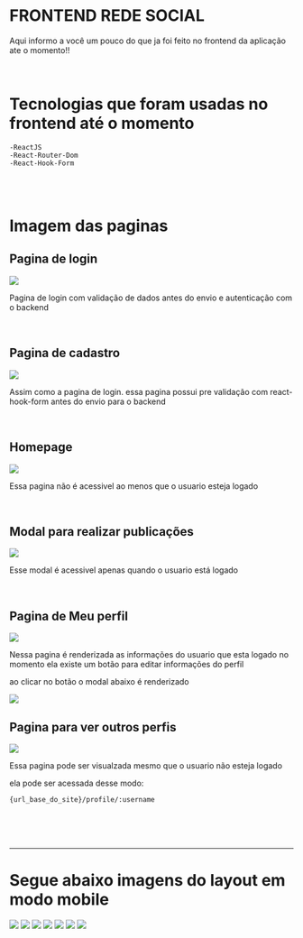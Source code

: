 # FRONTEND REDE SOCIAL
<p>Aqui informo a você um pouco do que ja foi feito no frontend da aplicação ate o momento!!

</p>
<br>

<h1>Tecnologias que foram usadas no frontend até o momento</h1>

    -ReactJS
    -React-Router-Dom
    -React-Hook-Form

<br>
<br>
<h1>Imagem das paginas</h1>

<h2>Pagina de login</h2>
<img src='docs/Desktop/login-page.png'>
<p>Pagina de login com validação de dados antes do envio e autenticação com o backend</p>
<br>


<h2>Pagina de cadastro</h2>
<img src='docs/Desktop/register-page.png'>
<p>Assim como a pagina de login. essa pagina possui pre validação com react-hook-form antes do envio para o backend</p>
<br>


<h2>Homepage</h2>
<img src='docs/Desktop/homepage.png'>
<p>Essa pagina não é acessivel ao menos que o usuario esteja logado</p>
<br>

<h2>Modal para realizar publicações</h2>
<img src='docs/Desktop/modal-post.png'>
<p>Esse modal é acessivel apenas quando o usuario está logado</p>
<br>

<h2>Pagina de Meu perfil</h2>
<img src='docs/Desktop/myprofile-page.png'>
<p>Nessa pagina é renderizada as informações do usuario que esta logado no momento ela existe um botão para editar informações do perfil

ao clicar no botão o modal abaixo é renderizado</p>

<img src='docs/Desktop/editprofile-page.png'>
<br>


<h2>Pagina para ver outros perfis</h2>
<img src='docs/Desktop/userprofile-page.png'>
<p>Essa pagina pode ser visualzada mesmo que o usuario não esteja logado

ela pode ser acessada desse modo:
</p>

    {url_base_do_site}/profile/:username

<br>
<br>
<br>


<hr>
<h1>Segue abaixo imagens do layout em modo mobile</h1>

<img src='docs/Mobile/img1.png'>
<img src='docs/Mobile/img2.png'>
<img src='docs/Mobile/img3.png'>
<img src='docs/Mobile/img4.png'>
<img src='docs/Mobile/img5.png'>
<img src='docs/Mobile/img6.png'>
<img src='docs/Mobile/img7.png'>





